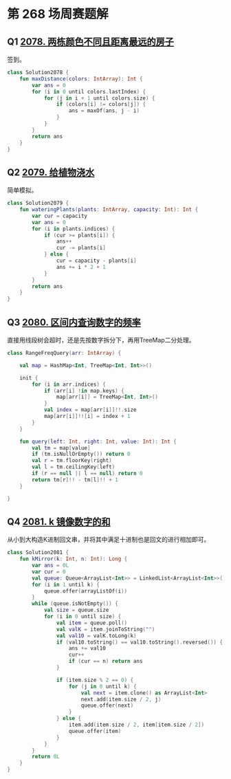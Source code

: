 # 第 268 场周赛题解

## Q1 [2078. 两栋颜色不同且距离最远的房子](https://leetcode-cn.com/problems/two-furthest-houses-with-different-colors/)

签到。

```kotlin
class Solution2078 {
    fun maxDistance(colors: IntArray): Int {
        var ans = 0
        for (i in 0 until colors.lastIndex) {
            for (j in i + 1 until colors.size) {
                if (colors[i] != colors[j]) {
                    ans = maxOf(ans, j - i)
                }
            }
        }
        return ans
    }
}
```

## Q2 [2079. 给植物浇水](https://leetcode-cn.com/problems/watering-plants/)

简单模拟。

```kotlin
class Solution2079 {
    fun wateringPlants(plants: IntArray, capacity: Int): Int {
        var cur = capacity
        var ans = 0
        for (i in plants.indices) {
            if (cur >= plants[i]) {
                ans++
                cur -= plants[i]
            } else {
                cur = capacity - plants[i]
                ans += i * 2 + 1
            }
        }
        return ans
    }
}
```

## Q3 [2080. 区间内查询数字的频率](https://leetcode-cn.com/problems/range-frequency-queries/)

直接用线段树会超时，还是先按数字拆分下，再用TreeMap二分处理。

```Kotlin
class RangeFreqQuery(arr: IntArray) {

    val map = HashMap<Int, TreeMap<Int, Int>>()

    init {
        for (i in arr.indices) {
            if (arr[i] !in map.keys) {
                map[arr[i]] = TreeMap<Int, Int>()
            }
            val index = map[arr[i]]!!.size
            map[arr[i]]!![i] = index + 1
        }
    }

    fun query(left: Int, right: Int, value: Int): Int {
        val tm = map[value]
        if (tm.isNullOrEmpty()) return 0
        val r = tm.floorKey(right)
        val l = tm.ceilingKey(left)
        if (r == null || l == null) return 0
        return tm[r]!! - tm[l]!! + 1
    }

}
```

## Q4 [2081. k 镜像数字的和](https://leetcode-cn.com/problems/sum-of-k-mirror-numbers/)

从小到大构造K进制回文串，并将其中满足十进制也是回文的进行相加即可。

```kotlin
class Solution2081 {
    fun kMirror(k: Int, n: Int): Long {
        var ans = 0L
        var cur = 0
        val queue: Queue<ArrayList<Int>> = LinkedList<ArrayList<Int>>()
        for (i in 1 until k) {
            queue.offer(arrayListOf(i))
        }
        while (queue.isNotEmpty()) {
            val size = queue.size
            for (i in 0 until size) {
                val item = queue.poll()
                val valK = item.joinToString("")
                val val10 = valK.toLong(k)
                if (val10.toString() == val10.toString().reversed()) {
                    ans += val10
                    cur++
                    if (cur == n) return ans
                }

                if (item.size % 2 == 0) {
                    for (j in 0 until k) {
                        val next = item.clone() as ArrayList<Int>
                        next.add(item.size / 2, j)
                        queue.offer(next)
                    }
                } else {
                    item.add(item.size / 2, item[item.size / 2])
                    queue.offer(item)
                }
            }
        }
        return 0L
    }
}
```